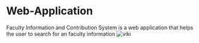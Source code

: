 # Web-Application
Faculty Information and Contribution System is a web application that helps the user to search for an faculty information 
![viki](https://user-images.githubusercontent.com/58041654/123595349-6d4f7e00-d80e-11eb-96c5-0af557f16aef.jpg)

